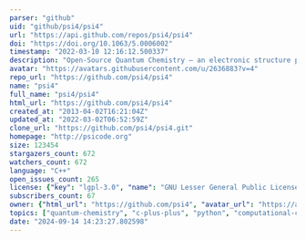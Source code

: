 ```yaml
---
parser: "github"
uid: "github/psi4/psi4"
url: "https://api.github.com/repos/psi4/psi4"
doi: "https://doi.org/10.1063/5.0006002"
timestamp: "2022-03-10 12:16:12.500337"
description: "Open-Source Quantum Chemistry – an electronic structure package in C++ driven by Python"
avatar: "https://avatars.githubusercontent.com/u/2636883?v=4"
repo_url: "https://github.com/psi4/psi4"
name: "psi4"
full_name: "psi4/psi4"
html_url: "https://github.com/psi4/psi4"
created_at: "2013-04-02T16:21:04Z"
updated_at: "2022-03-02T06:52:59Z"
clone_url: "https://github.com/psi4/psi4.git"
homepage: "http://psicode.org"
size: 123454
stargazers_count: 672
watchers_count: 672
language: "C++"
open_issues_count: 265
license: {"key": "lgpl-3.0", "name": "GNU Lesser General Public License v3.0", "spdx_id": "LGPL-3.0", "url": "https://api.github.com/licenses/lgpl-3.0", "node_id": "MDc6TGljZW5zZTEy"}
subscribers_count: 67
owner: {"html_url": "https://github.com/psi4", "avatar_url": "https://avatars.githubusercontent.com/u/2636883?v=4", "login": "psi4", "type": "Organization"}
topics: ["quantum-chemistry", "c-plus-plus", "python", "computational-chemistry", "chemistry", "physics"]
date: "2024-09-14 14:23:27.802598"
---
```


